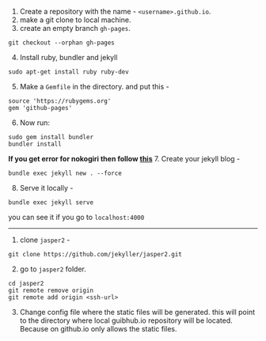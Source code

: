 1. Create a repository with the name - `<username>.github.io`.
2. make a git clone to local machine.
3. create an empty branch `gh-pages`.
```
git checkout --orphan gh-pages
```
4. Install ruby, bundler and jekyll
```
sudo apt-get install ruby ruby-dev
```
5. Make a `Gemfile` in the directory. and put this - 
```
source 'https://rubygems.org'
gem 'github-pages'
```
6. Now run:
```
sudo gem install bundler
bundler install
```
**If you get error for nokogiri then follow [this](https://stackoverflow.com/questions/6277456/nokogiri-installation-fails-libxml2-is-missing)**
7. Create your jekyll blog - 
```
bundle exec jekyll new . --force
```
8. Serve it locally - 
```
bundle exec jekyll serve
```
you can see it if you go to `localhost:4000`

****
1. clone `jasper2` - 
```
git clone https://github.com/jekyller/jasper2.git
```
2. go to `jasper2` folder.
```
cd jasper2
git remote remove origin
git remote add origin <ssh-url>
```
3. Change config file where the static files will be generated. this will point to the directory where local guibhub.io repository will be located. Because on github.io only allows the static files.